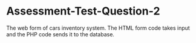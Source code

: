 # Assessment-Test-Question-2
The web form of cars inventory system. The HTML form code takes input and the PHP code sends it to the database.

